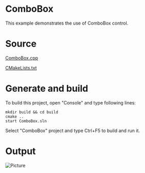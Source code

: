 # ComboBox

This example demonstrates the use of ComboBox control.

# Source

[ComboBox.cpp](ComboBox.cpp)

[CMakeLists.txt](CMakeLists.txt)

# Generate and build

To build this project, open "Console" and type following lines:

``` shell
mkdir build && cd build
cmake .. 
start ComboBox.sln
```

Select "ComboBox" project and type Ctrl+F5 to build and run it.

# Output

![Picture](../../../docs/Pictures/ComboBox.png)
